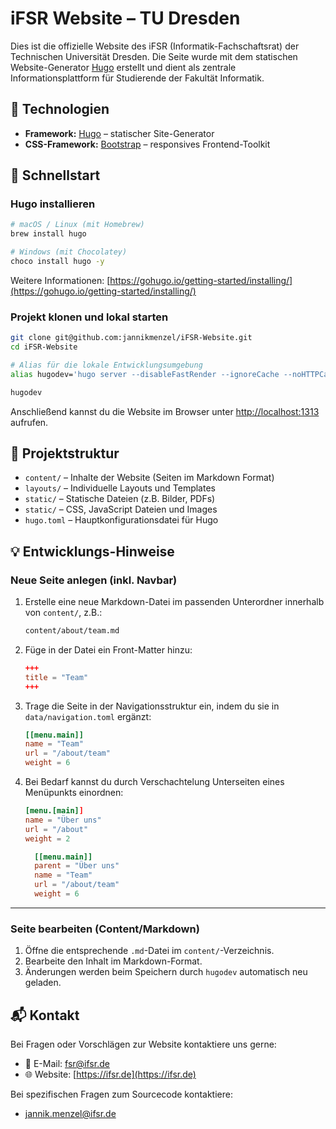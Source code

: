 # iFSR Website – TU Dresden

Dies ist die offizielle Website des iFSR (Informatik-Fachschaftsrat) der Technischen Universität Dresden. Die Seite wurde mit dem statischen Website-Generator [Hugo](https://gohugo.io/) erstellt und dient als zentrale Informationsplattform für Studierende der Fakultät Informatik.

## 🔧 Technologien

- **Framework:** [Hugo](https://gohugo.io/) – statischer Site-Generator
- **CSS-Framework:** [Bootstrap](https://getbootstrap.com/) – responsives Frontend-Toolkit

## 🚀 Schnellstart

### Hugo installieren

```bash
# macOS / Linux (mit Homebrew)
brew install hugo

# Windows (mit Chocolatey)
choco install hugo -y
```

Weitere Informationen: [https://gohugo.io/getting-started/installing/](https://gohugo.io/getting-started/installing/)

### Projekt klonen und lokal starten

```bash
git clone git@github.com:jannikmenzel/iFSR-Website.git
cd iFSR-Website

# Alias für die lokale Entwicklungsumgebung
alias hugodev='hugo server --disableFastRender --ignoreCache --noHTTPCache --cleanDestinationDir'

hugodev
```

Anschließend kannst du die Website im Browser unter [http://localhost:1313](http://localhost:1313) aufrufen.

## 📁 Projektstruktur

- `content/` – Inhalte der Website (Seiten im Markdown Format)
- `layouts/` – Individuelle Layouts und Templates
- `static/` – Statische Dateien (z.B. Bilder, PDFs)
- `static/` – CSS, JavaScript Dateien und Images
- `hugo.toml` – Hauptkonfigurationsdatei für Hugo

## 💡 Entwicklungs-Hinweise

### Neue Seite anlegen (inkl. Navbar)

1. Erstelle eine neue Markdown-Datei im passenden Unterordner innerhalb von `content/`, z.B.:

    ```bash
    content/about/team.md
    ```

2. Füge in der Datei ein Front-Matter hinzu:

    ```toml
    +++
    title = "Team"
    +++
    ```

3. Trage die Seite in der Navigationsstruktur ein, indem du sie in `data/navigation.toml` ergänzt:

    ```toml
    [[menu.main]]
    name = "Team"
    url = "/about/team"
    weight = 6
    ```

4. Bei Bedarf kannst du durch Verschachtelung Unterseiten eines Menüpunkts einordnen:

    ```toml
    [menu.[main]]
    name = "Über uns"
    url = "/about"
    weight = 2

      [[menu.main]]
      parent = "Über uns"
      name = "Team"
      url = "/about/team"
      weight = 6
    ```

---

### Seite bearbeiten (Content/Markdown)

1. Öffne die entsprechende `.md`-Datei im `content/`-Verzeichnis.
2. Bearbeite den Inhalt im Markdown-Format.
3. Änderungen werden beim Speichern durch `hugodev` automatisch neu geladen.

## 📬 Kontakt

Bei Fragen oder Vorschlägen zur Website kontaktiere uns gerne:

- 📧 E-Mail: [fsr@ifsr.de](mailto:fsr@ifsr.de)
- 🌐 Website: [https://ifsr.de](https://ifsr.de)

Bei spezifischen Fragen zum Sourcecode kontaktiere:

- [jannik.menzel@ifsr.de](mailto:jannik.menzel@ifsr.de)
